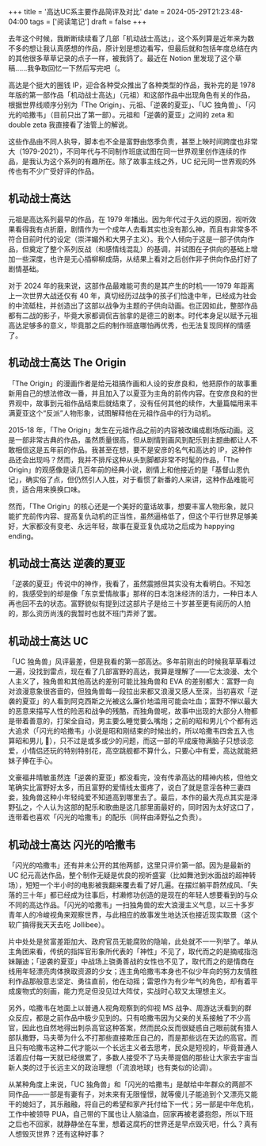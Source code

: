 +++
title = '高达UC系主要作品简评及对比'
date = 2024-05-29T21:23:48-04:00
tags = ['阅读笔记']
draft = false
+++

去年这个时候，我断断续续看了几部「机动战士高达」，这个系列算是近年来为数不多的想让我认真感想的作品，原计划是想边看写，但最后就和包括年度总结在内的其他很多草草记录的点子一样，被我鸽了。最近在 Notion 里发现了这个草稿……我争取回忆一下然后写完吧（。

高达是个挺大的圈钱 IP，迎合各种受众推出了各种类型的作品，我补完的是 1978 年版的第一部作品「机动战士高达」（元祖）和这部作品中出现角色有关的作品，根据世界线顺序分别为「The Origin」、元祖、「逆袭的夏亚」、「UC 独角兽」、「闪光的哈撒韦」（目前只出了第一部）。元祖和「逆袭的夏亚」之间的 zeta 和 double zeta 我直接看了油管上的解说。

这些作品由不同人执导，脚本也不全是富野由悠季负责，甚至上映时间跨度也非常大（1979-2021），不同年代与不同制作班底试图在同一世界观里创作连续的作品，是我认为这个系列的有趣所在。除了故事主线之外，UC 纪元同一世界观的外传也有不少广受好评的作品。

## 机动战士高达

元祖是高达系列最早的作品，在 1979 年播出。因为年代过于久远的原因，视听效果看得我有点折磨，剧情作为一个成年人去看其实也没有那么神，而且有非常多不符合目前时代的设定（崇洋媚外和大男子主义）。我个人倾向于这是一部子供向作品，但奠定了整个系列反战（和感情线混乱）的基调，并试图在子供向的基础上增加一些深度，也许是无心插柳柳成荫，从结果上看对之后创作非子供向作品打好了剧情基础。

对于 2024 年的我来说，这部作品最难能可贵的是其产生的时机——1979 年距离上一次世界大战还仅有 40 年，真切经历过战争的孩子们恰逢中年，已经成为社会的中流砥柱，并创造出了这部以战争为主题的子供向动画。也正因如此，整部作品都有二战的影子，毕竟大家都调侃吉翁拿的是德三的剧本。时代本身足以赋予元祖高达足够多的意义，毕竟那之后的制作班底哪怕再优秀，也无法复现同样的情感了。

## 机动战士高达 The Origin

「The Origin」的漫画作者是给元祖搞作画和人设的安彦良和，他把原作的故事重新用自己的想法修改一番，并且加入了以夏亚为主角的前传内容。在安彦良和的世界观中，故事到元祖作品结束后就结束了，没有任何其他的续作，大量篇幅用来丰满夏亚这个“反派”人物形象，试图解释他在元祖作品中的行为动机。

2015-18 年，「The Origin」发生在元祖作品之前的内容被改编成剧场版动画。这是一部非常古典的作品，虽然质量很高，但从剧情到画风到配乐到主题曲都让人不敢相信这是五年前的作品。我甚至在想，要不是安彦的名气和高达的 IP，这种作品还会出现吗？然而，我并不排斥这种从头到脚都非常不时髦的作品，「The Origin」的观感像是读几百年前的经典小说，剧情上和他接近的是「基督山恩仇记」，确实俗了点，但仍然引人入胜，对于看惯了新番的人来讲，这种作品难能可贵，适合用来换换口味。

然而，「The Origin」的核心还是一个美好的童话故事，想要丰富人物形象，就只能扩充前传内容、提高复仇动机的正当性，虽然逼格低了，但这个平行世界足够美好，大家都没有变老、永远年轻，故事在夏亚复仇成功之后成为 happying ending。

## 机动战士高达 逆袭的夏亚

「逆袭的夏亚」传说中的神作，我看了，虽然震撼但其实没有太看明白。不知怎的，我感受到的却是像「东京爱情故事」那样的日本泡沫经济的活力，一种日本人再也回不去的状态。富野貌似有提到过这部片子是给三十岁甚至更有阅历的人拍的，那么资历尚浅的我暂时也就不班门弄斧了罢。

## 机动战士高达 UC

「UC 独角兽」风评最差，但是我看的第一部高达。多年前刚出的时候我草草看过一遍，没找到雷点，现在看了几部富野的高达，我算是理解了——它太浪漫、太个人主义了，独角兽和其他高达的差别可能比独角兽和 EVA 的差别都大：富野一向对浪漫意象很吝啬的，但独角兽每一段拉出来都又浪漫又感人至深，当初喜欢「逆袭的夏亚」的人看到阿克西斯之光被这么廉价地滥用可能会吐血；富野不惮以最大的恶意来描写人性的险恶和战争的残酷，而独角兽呢，故事中出现的大部分人物都是带着善意的，打架全自动，男主要么睡觉要么嘴炮；之前的昭和男儿个个都有远大追求（「闪光的哈撒韦」小说是昭和刚结束的时候出的，所以哈撒韦四舍五入也算昭和男儿 🐶），只不过是或多或少的问题，而这一部的平成废物满脑子只想谈恋爱，小情侣还玩的特别特别花，高空跳舰都不算什么，只要心中有爱，高达就能把妹子捧在手心。

文豪福井晴敏虽然连「逆袭的夏亚」都没看完，没有传承高达的精神内核，但他文笔确实比富野好太多，而且富野的爱情线太蛋疼了，说白了就是意淫各种三妻四妾，独角兽这种小年轻纯爱不知道高到哪里去了。最后，本作的最大亮点其实是泽野弘之，个人认为这部的配乐和歌曲是这几部里面最好的，同时因为太好这口了，连带着也喜欢「闪光的哈撒韦」的配乐（同样由泽野弘之负责）。

## 机动战士高达 闪光的哈撒韦

「闪光的哈撒韦」还有并未公开的其他两部，这里只评价第一部。因为是最新的 UC 纪元高达作品，整个制作无疑是优良的视听盛宴（比如舞池到水面战的超神转场），短短一个半小时的电影被我翻来覆去看了好几遍。在摆烂躺平蔚然成风、「失落的三十年」都已经成为往事后，村濑修功创造的是现在的年轻人想要看到的与众不同的高达作品。「闪光的哈撒韦」一扫独角兽的宏大浪漫主义气息，以三十多岁青年人的冷峻视角来观察世界，与此相应的故事发生地达沃也接近现实取景（这个软广搞得我天天去吃 Jollibee）。

片中处处是贫富差距加大、政府官员无能腐败的隐喻，此处就不一一列举了。单从主角团来看，传统的指挥官形象所代表的「神性」不见了，取代而之的是摘戒指泡妹蹦迪；「逆袭的夏亚」中战场上骁勇善战的女性也不见了，取代而之的是情商在线用年轻漂亮肉体换取资源的少女；连主角哈撒韦本身也不似少年向的努力友情胜利作品那般意志坚定、勇往直前，他在动摇；雷恩作为有少年气的角色，却有着平成废物式的刻画，能力充足但没见过大阵仗，实战时心软又太理想主义。

另外，哈撒韦在地面上以普通人视角观察到的仰视 MS 战争、周游达沃看到的群众反应，都是之前作品中极少见到的。只有哈撒韦因为父亲的关系接触了不少高官，因此也自然地得出刺杀高官这种答案，然而民众反而很疑惑自己眼前就有猎人部队撒野，马夫蒂为什么不打那些直接欺压自己的，而是那些远在天边的高官。而且只有哈撒韦这种二代才能以一个长远主义者去思考，民众是短视的，毕竟普通人活着应付每一天就已经很累了，多数人接受不了马夫蒂提倡的那些让大家去宇宙当新人类的过于长远主义的政治理想（「流浪地球」也有类似的论调）。

从某种角度上来说，「UC 独角兽」和「闪光的哈撒韦」是献给中年群众的两部不同作品——一部是有妻有子，对未来有无限憧憬，就等傻儿子能追到个又漂亮又能干的媳妇了，其乐融融，将自己的希望和家产托付给下一代；另一部是中年危机，工作中被领导 PUA，自己带的下属也让人脑溢血，回家再被老婆抱怨，所以下班之后也不回家，就静静坐在车里，想着这腐朽的世界还是早点毁灭吧，什么？真有人想毁灭世界？还有这种好事？
